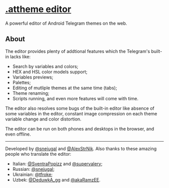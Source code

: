 # [.attheme editor]
A powerful editor of Android Telegram themes on the web.

[.attheme editor]: https://snejugal.ru/attheme-editor/beta/

## About
The editor provides plenty of addtional features which the Telegram's built-in lacks like:
- Search by variables and colors;
- HEX and HSL color models support;
- Variables previews;
- Palettes;
- Editing of mutliple themes at the same time (tabs);
- Theme renaming;
- Scripts running,
and even more features will come with time.

The editor also resolves some bugs of the built-in editor like absence of some variables in the editor, constant image compression on each theme variable change and color distortion.

The editor can be run on both phones and desktops in the browser, and even offline.

---
Developed by [@snejugal] and [@AlexStrNik]. Also thanks to these amazing people who translate the editor:
- Italian: [@SventraPopizz] and [@supervalery];
- Russian: [@snejugal];
- Ukrainian: [@tfroke];
- Uzbek: [@DeduwkA_gg] and [@akaRamzEE].

[@snejugal]: https://t.me/snejugal
[@AlexStrNik]: https://t.me/AlexStrNik
[@SventraPopizz]: https://t.me/SventraPopizz
[@supervalery]: https://t.me/supervalery
[@tfroke]: https://t.me/tfroke
[@DeduwkA_gg]: https://t.me/deduwkA_gg
[@akaRamzEE]: https://t.me/akaRamzEE